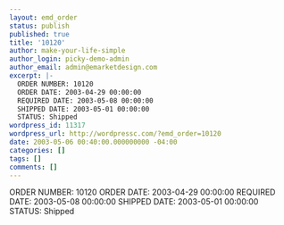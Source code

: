 ```yaml
---
layout: emd_order
status: publish
published: true
title: '10120'
author: make-your-life-simple
author_login: picky-demo-admin
author_email: admin@emarketdesign.com
excerpt: |-
  ORDER NUMBER: 10120
  ORDER DATE: 2003-04-29 00:00:00
  REQUIRED DATE: 2003-05-08 00:00:00
  SHIPPED DATE: 2003-05-01 00:00:00
  STATUS: Shipped
wordpress_id: 11317
wordpress_url: http://wordpressc.com/?emd_order=10120
date: 2003-05-06 00:40:00.000000000 -04:00
categories: []
tags: []
comments: []
---
```

ORDER NUMBER: 10120
ORDER DATE: 2003-04-29 00:00:00
REQUIRED DATE: 2003-05-08 00:00:00
SHIPPED DATE: 2003-05-01 00:00:00
STATUS: Shipped
